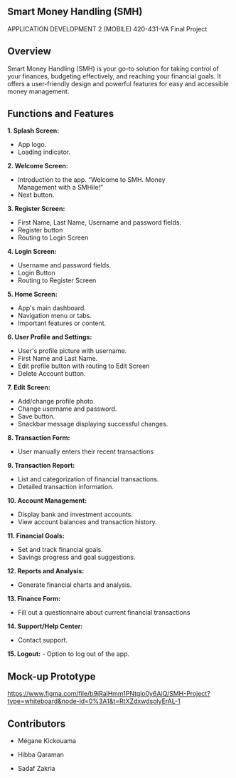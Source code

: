 ## Smart Money Handling (SMH)
APPLICATION DEVELOPMENT 2 (MOBILE) 420-431-VA Final Project

## Overview
Smart Money Handling (SMH) is your go-to solution for taking control of your finances, budgeting effectively, and reaching your financial goals. It offers a user-friendly design and powerful features for easy and accessible money management.

## Functions and Features
**1. Splash Screen:**
   - App logo.
   - Loading indicator.

**2. Welcome Screen:**
   - Introduction to the app. “Welcome to SMH. Money  
     Management with a SMHile!”
   - Next button.

**3. Register Screen:**
   - First Name, Last Name, Username and password
     fields.
   - Register button
   - Routing to Login Screen

**4. Login Screen:**
  - Username and password fields.
  - Login Button
  - Routing to Register Screen

**5. Home Screen:**
   - App's main dashboard.
   - Navigation menu or tabs.
   - Important features or content.

**6. User Profile and Settings:**
   - User's profile picture with username.
   - First Name and Last Name.
   - Edit profile button with routing to Edit Screen
   - Delete Account button.

**7. Edit Screen:**
   - Add/change profile photo.
   - Change username and password.
   - Save button.
   - Snackbar message displaying successful changes.

**8. Transaction Form:**
   - User manually enters their recent transactions

**9. Transaction Report:**
   - List and categorization of financial transactions.
   - Detailed transaction information.

**10. Account Management:**
   - Display bank and investment accounts.
   - View account balances and transaction history.

**11. Financial Goals:**
   - Set and track financial goals.
   - Savings progress and goal suggestions.
     
**12. Reports and Analysis:**
   - Generate financial charts and analysis.

**13. Finance Form:**
   - Fill out a questionnaire about current financial transactions

**14. Support/Help Center:**
   - Contact support.

**15. Logout:**
    - Option to log out of the app.

## Mock-up Prototype
https://www.figma.com/file/b9jRalHmm1PNtgio0y6AiQ/SMH-Project?type=whiteboard&node-id=0%3A1&t=RtXZdxwdsolyErAL-1

## Contributors
- Mégane Kickouama
* Hibba Qaraman
+ Sadaf Zakria




